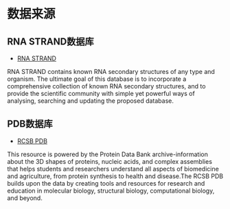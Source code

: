 # 数据来源

## RNA STRAND数据库

* [RNA STRAND](http://www.rnasoft.ca/strand/)

RNA STRAND contains known RNA secondary structures of any type and organism. The ultimate goal of this database is to incorporate a comprehensive collection of known RNA secondary structures, and to provide the scientific community with simple yet powerful ways of analysing, searching and updating the proposed database.

## PDB数据库

* [RCSB PDB](http://www.rcsb.org/)

This resource is powered by the Protein Data Bank archive-information about the 3D shapes of proteins, nucleic acids, and complex assemblies that helps students and researchers understand all aspects of biomedicine and agriculture, from protein synthesis to health and disease.The RCSB PDB builds upon the data by creating tools and resources for research and education in molecular biology, structural biology, computational biology, and beyond.
